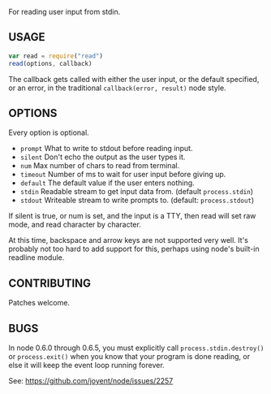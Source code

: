 For reading user input from stdin.

## USAGE

```javascript
var read = require("read")
read(options, callback)
```

The callback gets called with either the user input, or the default
specified, or an error, in the traditional `callback(error, result)`
node style.

## OPTIONS

Every option is optional.

* `prompt` What to write to stdout before reading input.
* `silent` Don't echo the output as the user types it.
* `num` Max number of chars to read from terminal.
* `timeout` Number of ms to wait for user input before giving up.
* `default` The default value if the user enters nothing.
* `stdin` Readable stream to get input data from. (default `process.stdin`)
* `stdout` Writeable stream to write prompts to. (default: `process.stdout`)

If silent is true, or num is set, and the input is a TTY,
then read will set raw mode, and read character by character.

At this time, backspace and arrow keys are not supported very well.
It's probably not too hard to add support for this, perhaps using node's
built-in readline module.

## CONTRIBUTING

Patches welcome.

## BUGS

In node 0.6.0 through 0.6.5, you must explicitly call
`process.stdin.destroy()` or `process.exit()` when you know that your
program is done reading, or else it will keep the event loop running
forever.

See: <https://github.com/joyent/node/issues/2257>
